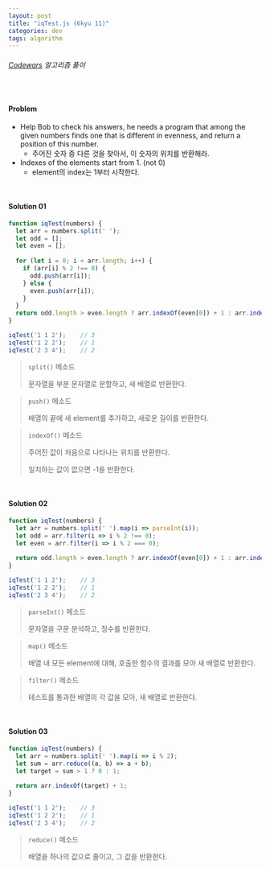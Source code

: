 ```yaml
---
layout: post
title: "iqTest.js (6kyu 11)"
categories: dev
tags: algorithm
---
```


###### [Codewars](https://www.codewars.com) 알고리즘 풀이

<br>

#### Problem

- Help Bob to check his answers, he needs a program that among the given numbers finds one that is different in evenness, and return a position of this number.
  - 주어진 숫자 중 다른 것을 찾아서, 이 숫자의 위치를 반환해라.
- Indexes of the elements start from 1. (not 0)
  - element의 index는 1부터 시작한다.

<br>

#### Solution 01

```js
function iqTest(numbers) {
  let arr = numbers.split(' ');
  let odd = [];
  let even = [];
  
  for (let i = 0; i < arr.length; i++) {
    if (arr[i] % 2 !== 0) {
      odd.push(arr[i]);
    } else {
      even.push(arr[i]);
    }
  }
  return odd.length > even.length ? arr.indexOf(even[0]) + 1 : arr.indexOf(odd[0]) + 1;
}

iqTest('1 1 2');	// 3
iqTest('1 2 2');	// 1
iqTest('2 3 4');	// 2
```

> `split()` 메소드
>
> 문자열을 부분 문자열로 분할하고, 새 배열로 반환한다.

> `push()` 메소드
>
> 배열의 끝에 새 element를 추가하고, 새로운 길이를 반환한다.

> `indexOf()` 메소드
>
> 주어진 값이 처음으로 나타나는 위치를 반환한다.
>
> 일치하는 값이 없으면 -1을 반환한다.

<br>

#### Solution 02

```js
function iqTest(numbers) {
  let arr = numbers.split(' ').map(i => parseInt(i));
  let odd = arr.filter(i => i % 2 !== 0);
  let even = arr.filter(i => i % 2 === 0);
  
  return odd.length > even.length ? arr.indexOf(even[0]) + 1 : arr.indexOf(odd[0]) + 1;
}

iqTest('1 1 2');	// 3
iqTest('1 2 2');	// 1
iqTest('2 3 4');	// 2
```

> `parseInt()` 메소드
>
> 문자열을 구문 분석하고, 정수를 반환한다.

> `map()` 메소드
>
> 배열 내 모든 element에 대해, 호출한 함수의 결과를 모아 새 배열로 반환한다.

> `filter()` 메소드
>
> 테스트를 통과한 배열의 각 값을 모아, 새 배열로 반환한다.

<br>

#### Solution 03

```js
function iqTest(numbers) {
  let arr = numbers.split(' ').map(i => i % 2);
  let sum = arr.reduce((a, b) => a + b);
  let target = sum > 1 ? 0 : 1;
  
  return arr.indexOf(target) + 1;
}

iqTest('1 1 2');	// 3
iqTest('1 2 2');	// 1
iqTest('2 3 4');	// 2
```

> `reduce()` 메소드
>
> 배열을 하나의 값으로 줄이고, 그 값을 반환한다.

<br>
